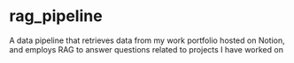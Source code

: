 # rag_pipeline
A data pipeline that retrieves data from my work portfolio hosted on Notion, and employs RAG to answer questions related to projects I have worked on
